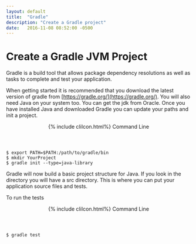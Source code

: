 ```yaml
---
layout: default
title:  "Gradle"
description: "Create a Gradle project"
date:   2016-11-08 08:52:00 -0500
---
```

# Create a Gradle JVM Project

Gradle is a build tool that allows package dependency resolutions as well as
tasks to complete and test your application.

When getting started it is recommended that you download the latest version of
gradle from [https://gradle.org/](https://gradle.org/).  You will also need
Java on your system too.  You can get the jdk from Oracle.  Once you have
installed Java and downloaded Gradle you can update your paths and init a project.

<header class="cm1 w3-grey">
  {% include cliIcon.html%}
  Command Line
</header>

```
$ export PATH=$PATH:/path/to/gradle/bin
$ mkdir YourProject
$ gradle init --type=java-library
```

Gradle will now build a basic project structure for Java.  If you look in the
directory you will have a src directory.  This is where you can put your
application source files and tests.

To run the tests


<header class="cm1 w3-grey">
  {% include cliIcon.html%}
  Command Line
</header>


```
$ gradle test
```
